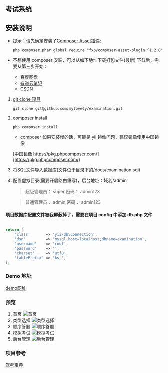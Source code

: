 考试系统
--------

## 安装说明

* 提示：请先确定安装了[Composer Asset插件:](https://github.com/fxpio/composer-asset-plugin)
    
    ```
    php composer.phar global require "fxp/composer-asset-plugin:^1.2.0"
    ```
* 不想使用 composer 安装，可以从如下地址下载打包文件(最新) 下载后，需要从第三步开始：
    
    * [百度网盘](https://pan.baidu.com/s/1QoAOWuZ0ezhpsO8BMi959A)
    * [有道云笔记](http://note.youdao.com/noteshare?id=3ea111e23966e4a41f128091111e2805)
    * [CSDN](https://download.csdn.net/download/myliujx/11193971)

1. [git clone 项目](https://github.com/myloveGy/examination)

    ```
    git clone git@github.com:myloveGy/examination.git
    ```

2. composer install 

    ```
    php composer install
    ```

    * composer 如果安装慢的话，可能是 yii 镜像问题，建议镜像使用中国镜像
    
    [中国镜像 https://pkg.phpcomposer.com/](https://pkg.phpcomposer.com/)

3. 将SQL文件导入数据库(文件位于目录下的/docs/examination.sql)

4. 配置虚拟目录(需要开启路由重写)，后台地址：域名/admin 

    > 超级管理员： super 密码： admin123
    
    > 普通管理员： admin 密码： admin123

#### 项目数据库配置文件被我屏蔽掉了，需要在项目 config 中添加 db.php 文件

```php

return [
    'class'       => 'yii\db\Connection',
    'dsn'         => 'mysql:host=localhost;dbname=examination',
    'username'    => 'root',
    'password'    => '',
    'charset'     => 'utf8',
    'tablePrefix' => 'ks_',
];

``` 

### Demo 地址

[demo网址](https://examination.sh-jinger.com)

### 预览
1. 首页
![首页](./docs/docs0.png)
2. 类型选择
![类型选择](./docs/docs1.png)
3. 顺序答题
![顺序答题](./docs/docs2.png)
4. 模拟考试
![模拟考试](./docs/docs3.png)
5. 后台管理
![后台管理](./docs/docs4.png)

### 项目参考
[驾考宝典](http://www.jiakaobaodian.com/mnks/kemu1/car-beijing.html)